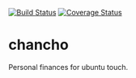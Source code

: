 [![Build Status](https://travis-ci.org/mandel-macaque/chancho.svg?branch=master)](https://travis-ci.org/mandel-macaque/chancho) [![Coverage Status](https://coveralls.io/repos/mandel-macaque/chancho/badge.svg?branch=master)](https://coveralls.io/r/mandel-macaque/chancho?branch=master)
# chancho
Personal finances for ubuntu touch.
